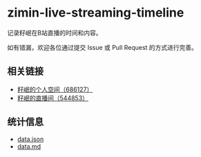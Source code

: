 # zimin-live-streaming-timeline

记录籽岷在B站直播的时间和内容。

如有错漏，欢迎各位通过提交 Issue 或 Pull Request 的方式进行完善。

## 相关链接

- [籽岷的个人空间（686127）](https://space.bilibili.com/686127)
- [籽岷的直播间（544853）](https://live.bilibili.com/544853)

## 统计信息

- [data.json](./data.json)
- [data.md](./data.md)
